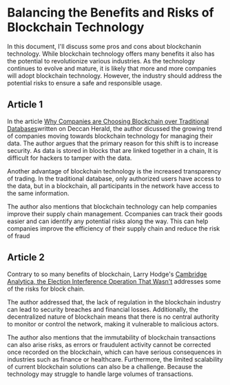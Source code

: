 # Balancing the Benefits and Risks of Blockchain Technology
In this document, I'll discuss some pros and cons about blockchanin technology. While blockchain technology offers many benefits it also has the potential to revolutionize various industries. As the technology continues to evolve and mature, it is likely that more and more companies will adopt blockchain technology. However, the industry should address the potential risks to ensure a safe and responsible usage.


## Article 1
In the article [Why Companies are Choosing Blockchain over Traditional Databases](https://www.deccanherald.com/brandspot/pr-spot/why-companies-are-choosing-blockchain-over-traditional-databases-1184417.html)written on Deccan Herald, the author dicussed the growing trend of companies moving towards blockchain technology for managing their data. The author argues that the primary reason for this shift is to increase security. As data is stored in blocks that are linked together in a chain, It is difficult for hackers to tamper with the data.  

Another advantage of blockchain technology is the increased transparency of trading. In the traditional database, only authorized users have access to the data, but in a blockchain, all participants in the network have access to the same information.   

The author also mentions that blockchain technology can help companies improve their supply chain management. Ccompanies can track their goods easier and can identify any potential risks along the way. This can help companies improve the efficiency of their supply chain and reduce the risk of fraud

## Article 2
Contrary to so many benefits of blockchain, Larry Hodge's [Cambridge Analytica, the Election Interference Operation That Wasn't](https://healthtechresourcesinc.com/real-risks-involved-with-blockchain-technology)
addresses some of the risks for block chain.

The author addressed that, the lack of regulation in the blockchain industry can lead to security breaches and financial losses. Additionally, the decentralized nature of blockchain means that there is no central authority to monitor or control the network, making it vulnerable to malicious actors.

The author also mentions that the immutability of blockchain transactions can also arise risks, as errors or fraudulent activity cannot be corrected once recorded on the blockchain, which can have serious consequences in industries such as finance or healthcare. Furthermore, the limited scalability of current blockchain solutions can also be a challenge. Because the technology may struggle to handle large volumes of transactions. 